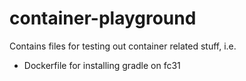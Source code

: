 # container-playground

Contains files for testing out container related stuff, i.e.

- Dockerfile for installing gradle on fc31

